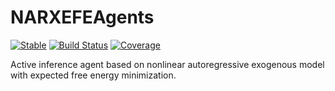 # NARXEFEAgents

[![Stable](https://img.shields.io/badge/docs-stable-blue.svg)](https://wmkouw.github.io/NARXEFEAgents.jl/stable/)
[![Build Status](https://github.com/wmkouw/NARXEFEAgents.jl/actions/workflows/CI.yml/badge.svg?branch=main)](https://github.com/wmkouw/NARXEFEAgents.jl/actions/workflows/CI.yml?query=branch%3Amain)
[![Coverage](https://codecov.io/gh/wmkouw/NARXEFEAgents.jl/branch/main/graph/badge.svg)](https://codecov.io/gh/wmkouw/NARXEFEAgents.jl)

Active inference agent based on nonlinear autoregressive exogenous model with expected free energy minimization.

